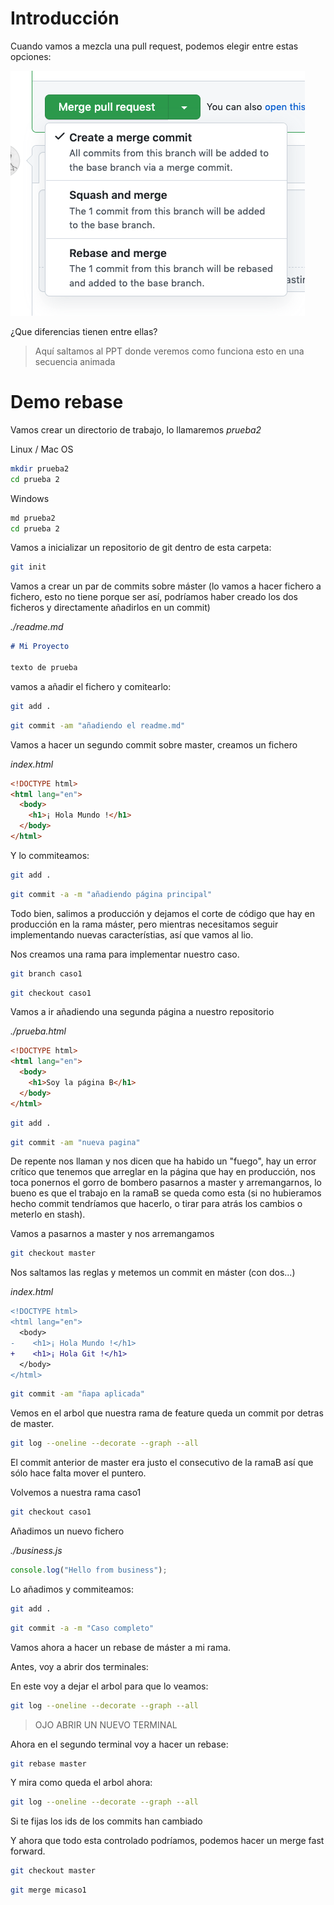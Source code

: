 # Introducción

Cuando vamos a mezcla una pull request,
podemos elegir entre estas opciones:

![merge merge commit, squash, rebase](./content/rebase-squash.png)

¿Que diferencias tienen entre ellas?

> Aquí saltamos al PPT donde veremos como funciona esto en una secuencia
> animada

# Demo rebase

Vamos crear un directorio de trabajo, lo llamaremos _prueba2_

Linux / Mac OS

```bash
mkdir prueba2
cd prueba 2
```

Windows

```bash
md prueba2
cd prueba 2
```

Vamos a inicializar un repositorio de git dentro de esta carpeta:

```bash
git init
```

Vamos a crear un par de commits sobre máster (lo vamos a hacer
fichero a fichero, esto no tiene porque ser así, podríamos haber
creado los dos ficheros y directamente añadirlos en un commit)

_./readme.md_

```md
# Mi Proyecto

texto de prueba
```

vamos a añadir el fichero y comitearlo:

```bash
git add .
```

```bash
git commit -am "añadiendo el readme.md"
```

Vamos a hacer un segundo commit sobre master, creamos un fichero

_index.html_

```html
<!DOCTYPE html>
<html lang="en">
  <body>
    <h1>¡ Hola Mundo !</h1>
  </body>
</html>
```

Y lo commiteamos:

```bash
git add .
```

```bash
git commit -a -m "añadiendo página principal"
```

Todo bien, salimos a producción y dejamos el corte de código
que hay en producción en la rama máster, pero mientras necesitamos
seguir implementando nuevas característias, así que vamos al lio.

Nos creamos una rama para implementar nuestro caso.

```bash
git branch caso1
```

```bash
git checkout caso1
```

Vamos a ir añadiendo una segunda página a nuestro repositorio

_./prueba.html_

```html
<!DOCTYPE html>
<html lang="en">
  <body>
    <h1>Soy la página B</h1>
  </body>
</html>
```

```bash
git add .
```

```bash
git commit -am "nueva pagina"
```

De repente nos llaman y nos dicen que ha habido un "fuego", hay un
error crítico que tenemos que arreglar en la página que hay
en producción, nos toca ponernos el gorro de bombero pasarnos
a master y arremangarnos, lo bueno es que el trabajo en la ramaB
se queda como esta (si no hubieramos hecho commit tendríamos que
hacerlo, o tirar para atrás los cambios o meterlo en stash).

Vamos a pasarnos a master y nos arremangamos

```bash
git checkout master
```

Nos saltamos las reglas y metemos un commit en máster (con dos...)

_index.html_

```diff
<!DOCTYPE html>
<html lang="en">
  <body>
-    <h1>¡ Hola Mundo !</h1>
+    <h1>¡ Hola Git !</h1>
  </body>
</html>
```

```bash
git commit -am "ñapa aplicada"
```

Vemos en el arbol que nuestra rama de feature queda un commit por detras de master.

```bash
git log --oneline --decorate --graph --all
```

El commit anterior de master era justo el consecutivo de la ramaB así
que sólo hace falta mover el puntero.

Volvemos a nuestra rama caso1

```bash
git checkout caso1
```

Añadimos un nuevo fichero

_./business.js_

```js
console.log("Hello from business");
```

Lo añadimos y commiteamos:

```bash
git add .
```

```bash
git commit -a -m "Caso completo"
```

Vamos ahora a hacer un rebase de máster a mi rama.

Antes, voy a abrir dos terminales:

En este voy a dejar el arbol para que lo veamos:

```bash
git log --oneline --decorate --graph --all
```

> OJO ABRIR UN NUEVO TERMINAL

Ahora en el segundo terminal voy a hacer un rebase:

```bash
git rebase master
```

Y mira como queda el arbol ahora:

```bash
git log --oneline --decorate --graph --all
```

Si te fijas los ids de los commits han cambiado

Y ahora que todo esta controlado podríamos, podemos hacer un merge
fast forward.

```bash
git checkout master
```

```bash
git merge micaso1
```
